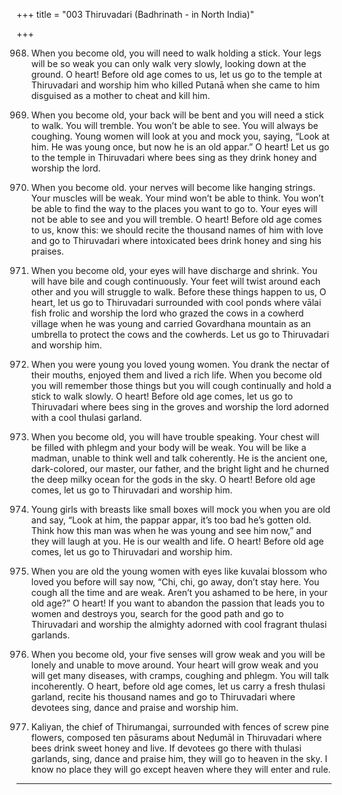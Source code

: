 +++
title = "003 Thiruvadari (Badhrinath - in North India)"

+++

968. When you become old,
     you will need to walk holding a stick.
     Your legs will be so weak
     you can only walk very slowly,
     looking down at the ground.
     O heart! Before old age comes to us,
     let us go to the temple at Thiruvadari
     and worship him who killed Putanā
     when she came to him
     disguised as a mother to cheat and kill him.

969. When you become old, your back will be bent
     and you will need a stick to walk.
     You will tremble. You won’t be able to see.
     You will always be coughing.
     Young women will look at you and mock you, saying,
     “Look at him. He was young once, but now he is an old appar.”
     O heart! Let us go to the temple in Thiruvadari
     where bees sing as they drink honey
     and worship the lord.

970. When you become old.
     your nerves will become like hanging strings.
     Your muscles will be weak.
     Your mind won’t be able to think.
     You won’t be able to find the way to the places you want to go to.
     Your eyes will not be able to see and you will tremble.
     O heart! Before old age comes to us, know this:
     we should recite the thousand names of him
     with love and go to Thiruvadari
     where intoxicated bees drink honey and sing his praises.

971. When you become old,
     your eyes will have discharge and shrink.
     You will have bile and cough continuously.
     Your feet will twist around each other
     and you will struggle to walk.
     Before these things happen to us,
     O heart, let us go to Thiruvadari
     surrounded with cool ponds where vālai fish frolic
     and worship the lord who grazed the cows in a cowherd village
     when he was young
     and carried Govardhana mountain as an umbrella
     to protect the cows and the cowherds.
     Let us go to Thiruvadari and worship him.

972. When you were young you loved young women.
     You drank the nectar of their mouths,
     enjoyed them and lived a rich life.
     When you become old you will remember those things
     but you will cough continually and hold a stick to walk slowly.
     O heart! Before old age comes,
     let us go to Thiruvadari where bees sing in the groves
     and worship the lord adorned with a cool thulasi garland.

973. When you become old, you will have trouble speaking.
     Your chest will be filled with phlegm
     and your body will be weak.
     You will be like a madman,
     unable to think well and talk coherently.
     He is the ancient one, dark-colored, our master,
     our father, and the bright light
     and he churned the deep milky ocean for the gods in the sky.
     O heart! Before old age comes,
     let us go to Thiruvadari and worship him.

974. Young girls with breasts like small boxes
     will mock you when you are old and say,
     “Look at him, the pappar appar, it’s too bad he’s gotten old.
     Think how this man was when he was young and see him now,”
     and they will laugh at you.
     He is our wealth and life.
     O heart! Before old age comes,
     let us go to Thiruvadari and worship him.

975. When you are old
     the young women with eyes like kuvalai blossom who loved you before
     will say now, “Chi, chi, go away, don’t stay here.
     You cough all the time and are weak.
     Aren’t you ashamed to be here, in your old age?”
     O heart! If you want to abandon the passion
     that leads you to women and destroys you,
     search for the good path and go to Thiruvadari
     and worship the almighty adorned with cool fragrant thulasi garlands.

976. When you become old, your five senses will grow weak
     and you will be lonely and unable to move around.
     Your heart will grow weak and you will get many diseases,
     with cramps, coughing and phlegm.
     You will talk incoherently.
     O heart, before old age comes,
     let us carry a fresh thulasi garland, recite his thousand names
     and go to Thiruvadari where devotees sing, dance
     and praise and worship him.

977. Kaliyan, the chief of Thirumangai,
     surrounded with fences of screw pine flowers,
     composed ten pāsurams about Neḍumāl
     in Thiruvadari where bees drink sweet honey and live.
     If devotees go there with thulasi garlands,
     sing, dance and praise him,
     they will go to heaven in the sky.
     I know no place they will go
     except heaven where they will enter and rule.
----------
